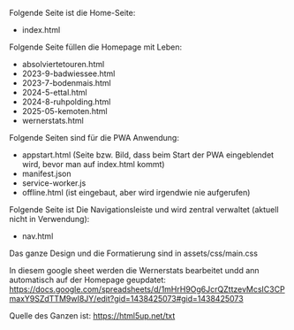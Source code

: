 Folgende Seite ist die Home-Seite:
- index.html

Folgende Seite füllen die Homepage mit Leben:

- absolviertetouren.html
- 2023-9-badwiessee.html
- 2023-7-bodenmais.html
- 2024-5-ettal.html
- 2024-8-ruhpolding.html
- 2025-05-kemoten.html
- wernerstats.html


Folgende Seiten sind für die PWA Anwendung:
- appstart.html (Seite bzw. Bild, dass beim Start der PWA eingeblendet wird, bevor man auf index.html kommt)
- manifest.json
- service-worker.js
- offline.html (ist eingebaut, aber wird irgendwie nie aufgerufen)


Folgende Seite ist Die Navigationsleiste und wird zentral verwaltet (aktuell nicht in Verwendung):
- nav.html

Das ganze Design und die Formatierung sind in  assets/css/main.css

In diesem google sheet werden die Wernerstats bearbeitet undd ann automatisch auf der Homepage geupdatet:
https://docs.google.com/spreadsheets/d/1mHrH9Og6JcrQZttzevMcsIC3CPmaxY9SZdTTM9wI8JY/edit?gid=1438425073#gid=1438425073



Quelle des Ganzen ist:
https://html5up.net/txt

